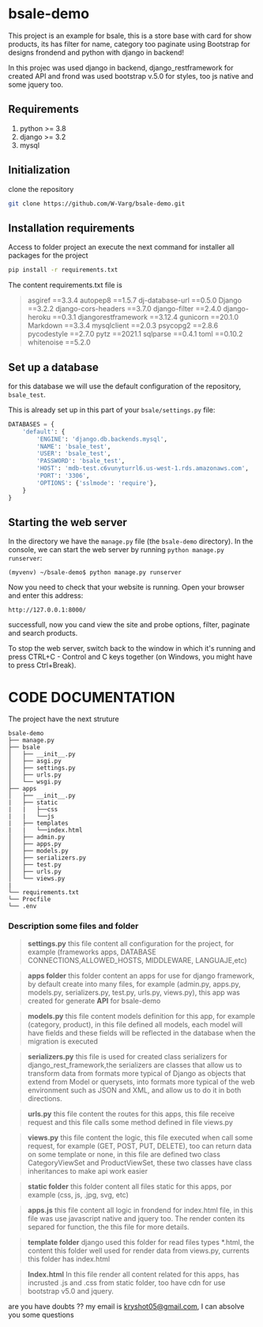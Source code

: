 # bsale-demo

This project is an example for bsale, this is a store base with card for show products, its has filter for name, category too paginate using Bootstrap for designs frondend and python with django in backend!

In this projec was used django in backend, django_restframework for created API and frond was used bootstrap v.5.0 for styles, too js native and some jquery too.

## Requirements
  1. python >= 3.8
  2. django >= 3.2
  3. mysql

## Initialization

clone the repository

```bash
git clone https://github.com/W-Varg/bsale-demo.git
```
## Installation requirements
Access to folder project an execute the next command for installer all packages for the project
 
```bash
pip install -r requirements.txt
```

The content requirements.txt file is

> asgiref ==3.3.4
autopep8 ==1.5.7
dj-database-url ==0.5.0
Django ==3.2.2
django-cors-headers ==3.7.0
django-filter ==2.4.0
django-heroku ==0.3.1
djangorestframework ==3.12.4
gunicorn ==20.1.0
Markdown ==3.3.4
mysqlclient ==2.0.3
psycopg2 ==2.8.6
pycodestyle ==2.7.0
pytz ==2021.1
sqlparse ==0.4.1
toml ==0.10.2
whitenoise ==5.2.0

## Set up a database

for this database we will use the default configuration of the repository, `bsale_test`.

This is already set up in this part of your `bsale/settings.py` file:


```python
DATABASES = {
    'default': {
        'ENGINE': 'django.db.backends.mysql',
        'NAME': 'bsale_test',
        'USER': 'bsale_test',
        'PASSWORD': 'bsale_test',
        'HOST': 'mdb-test.c6vunyturrl6.us-west-1.rds.amazonaws.com',
        'PORT': '3306',
        'OPTIONS': {'sslmode': 'require'},
    }
}
```

## Starting the web server

In the directory we have the `manage.py` file (the `bsale-demo` directory). In the console, we can start the web server by running `python manage.py runserver`:

```
(myvenv) ~/bsale-demo$ python manage.py runserver
```


Now you need to check that your website is running. Open your browser and enter this address:

```
http://127.0.0.1:8000/
```

successfull, now you cand view the site and probe options, filter, paginate and search products.

To stop the web server, switch back to the window in which it's running and press CTRL+C - Control and C keys together (on Windows, you might have to press Ctrl+Break).

# CODE DOCUMENTATION
The project have the next struture
```
bsale-demo
├── manage.py
├── bsale
│   ├── __init__.py
│   ├── asgi.py
│   ├── settings.py
│   ├── urls.py
│   └── wsgi.py
├── apps
│   ├── __init__.py
|   ├── static
|   |   ├──css
|   |   └──js
|   ├── templates
|   |   └──index.html
│   ├── admin.py
│   ├── apps.py
│   ├── models.py
│   ├── serializers.py
│   ├── test.py
│   ├── urls.py
│   └── views.py
|
└── requirements.txt
└── Procfile
└── .env
```
### Description some files and folder
> **settings.py** this file content all configuration for the project, for example (frameworks apps, DATABASE CONNECTIONS,ALLOWED_HOSTS, MIDDLEWARE, LANGUAJE,etc)

> **apps folder** this folder content an apps for use for django framework, by default create into many files, for example (admin.py, apps.py, models.py, serializers.py, test.py, urls.py, views.py), this app was created for generate **API** for bsale-demo 

> **models.py** this file content models definition for this app, for example (category, product), in this file defined all models, each model will have fields and these fields will be reflected in the database when the migration is executed

> **serializers.py** this file is used for created class serializers for django_rest_framework,the serializers are classes that allow us to transform data from formats more typical of Django as objects that extend from Model or querysets, into formats more typical of the web environment such as JSON and XML, and allow us to do it in both directions.

> **urls.py** this file content the routes for this apps, this file receive request and this file calls some method defined in file views.py

> **views.py** this file content the logic, this file executed when call some request, for example (GET, POST, PUT, DELETE), too can return data on some template or none, in this file are defined two class CategoryViewSet and ProductViewSet, these two classes have class inheritances to make api work easier 

> **static folder** this folder content all files static for this apps, por example (css, js, .jpg, svg, etc)

> **apps.js** this file content all logic in frondend  for index.html file, in this file was use javascript native and jquery too. The render conten its separed for function, the this file for more details.

> **template folder** django used this folder for read files types *.html, the content this folder well used for render data from views.py, currents this folder has index.html

> **Index.html** In this file render all content related for this apps, has incrusted .js and .css from static folder, too have cdn for use bootstrap v5.0 and jquery.

<!--endsec-->
are you have doubts ??
my email is kryshot05@gmail.com, I can absolve you some questions